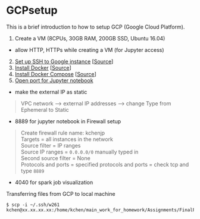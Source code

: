 # GCPsetup

This is a brief introduction to how to setup GCP (Google Cloud Platform). 

1. Create a VM (8CPUs, 30GB RAM, 200GB SSD, Ubuntu 16.04) 
- allow HTTP, HTTPs while creating a VM (for Jupyter access)
2. <a href=https://github.com/kckenneth/GCPsetup/blob/master/ssh_setup.md>Set up SSH to Google instance</a> [<a href=https://cloud.google.com/compute/docs/instances/adding-removing-ssh-keys#project-wide>Source</a>]
3. <a href=https://github.com/kckenneth/GCPsetup/blob/master/docker.md>Install Docker</a> [<a href=https://www.digitalocean.com/community/tutorials/how-to-install-and-use-docker-on-ubuntu-16-04>Source</a>] 
4. <a href=https://github.com/kckenneth/GCPsetup/blob/master/docker-compose.md>Install Docker Compose</a> [<a href=https://www.digitalocean.com/community/tutorials/how-to-install-docker-compose-on-ubuntu-16-04>Source</a>] 
5. <a href=https://medium.com/@kn.maragatham09/installing-jupyter-notebook-on-google-cloud-11979e40cd10>Open port for Jupyter notebook</a> 
- make the external IP as static 
> VPC network --> external IP addresses --> change Type from Ephemeral to Static  
- 8889 for jupyter notebook in Firewall setup 
> Create firewall rule 
> name: kchenjp  
> Targets = all instances in the network  
> Source filter = IP ranges  
> Source IP ranges = `0.0.0.0/0` manually typed in  
> Second source filter = None  
> Protocols and ports = specified protocols and ports = check tcp and type `8889`  
- 4040 for spark job visualization 

Transferring files from GCP to local machine 
```
$ scp -i ~/.ssh/w261 kchen@xx.xx.xx.xx:/home/kchen/main_work_for_homework/Assignments/FinalProject/notebook_Chen.ipynb
```
